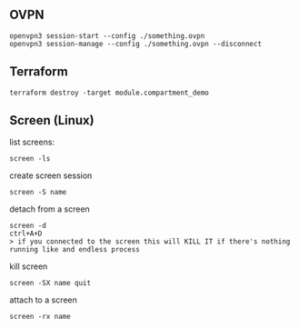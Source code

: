 ## OVPN
    openvpn3 session-start --config ./something.ovpn
    openvpn3 session-manage --config ./something.ovpn --disconnect
    
## Terraform
    terraform destroy -target module.compartment_demo
    
## Screen (Linux)
list screens:
	
    screen -ls

create screen session
    
    screen -S name

detach from a screen
    
    screen -d 
    ctrl+A+D
    > if you connected to the screen this will KILL IT if there's nothing running like and endless process

kill screen
    
    screen -SX name quit


attach to a screen
    
    screen -rx name
